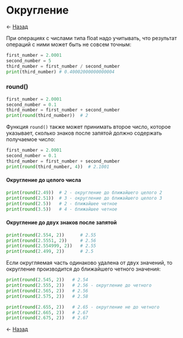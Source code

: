 # Округление

← [Назад][back]

При операциях с числами типа float надо учитывать, что результат операций с ними может быть не совсем точным:

```python
first_number = 2.0001
second_number = 5
third_number = first_number / second_number
print(third_number) # 0.40002000000000004
```

### round()

```python
first_number = 2.0001
second_number = 0.1
third_number = first_number + second_number
print(round(third_number))  # 2
```

Функция `round()` также может принимать второе число, которое указывает, сколько знаков после запятой должно содержать
получаемое число:

```python
first_number = 2.0001
second_number = 0.1
third_number = first_number + second_number
print(round(third_number, 4))  # 2.1001
```

#### Округление до целого числа

```python
print(round(2.49))  # 2 - округление до ближайшего целого 2
print(round(2.51))  # 3 - округление до ближайшего целого 3
print(round(2.5))   # 2 - ближайшее четное
print(round(3.5))   # 4 - ближайшее четное
```

#### Округление до двух знаков после запятой

```python
print(round(2.554, 2))      # 2.55
print(round(2.5551, 2))     # 2.56
print(round(2.554999, 2))   # 2.55
print(round(2.499, 2))      # 2.5
```

Если округляемая часть одинаково удалена от двух значений, то округление производится до ближайшего четного значения:

```python
print(round(2.545, 2))   # 2.54
print(round(2.555, 2))   # 2.56 - округление до четного
print(round(2.565, 2))   # 2.56
print(round(2.575, 2))   # 2.58

print(round(2.655, 2))   # 2.65 - округление не до четного
print(round(2.665, 2))   # 2.67
print(round(2.675, 2))   # 2.67
```

← [Назад][back]

[back]: <.> "Назад к оглавлению"